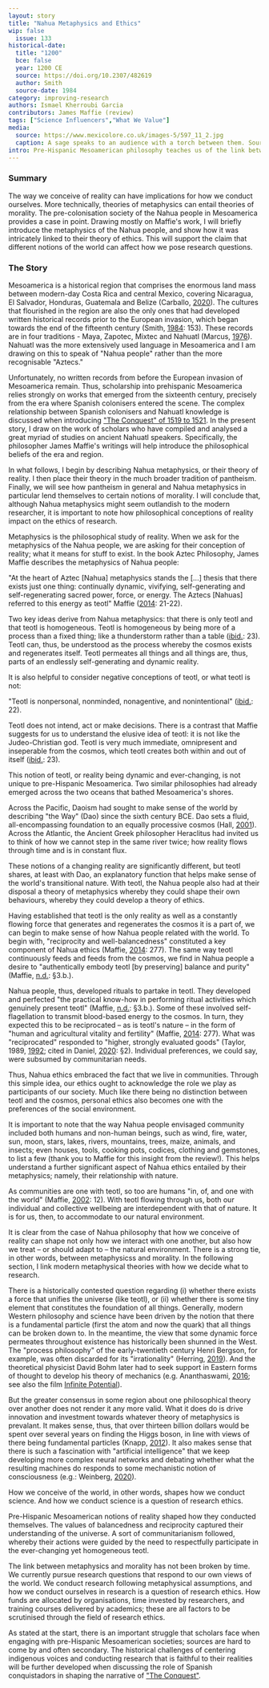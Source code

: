 ```yaml
---
layout: story
title: "Nahua Metaphysics and Ethics"
wip: false
  issue: 133
historical-date:
  title: "1200"
  bce: false
  year: 1200 CE
  source: https://doi.org/10.2307/482619
  author: Smith
  source-date: 1984
category: improving-research
authors: Ismael Kherroubi Garcia
contributors: James Maffie (review)
tags: ["Science Influencers","What We Value"]
media:
  source: https://www.mexicolore.co.uk/images-5/597_11_2.jpg
  caption: A sage speaks to an audience with a torch between them. Source: Bernardino de Sahagún's "Códice florentino" (1979 facsimile edition published by the Biblioteca Medicea Laurenziana and the Archivo General de la Nación; supplied by Louise Burkhart).
intro: Pre-Hispanic Mesoamerican philosophy teaches us of the link between beliefs about the world, and how we engage with one another and our natural environment.
---
```

### Summary
The way we conceive of reality can have implications for how we conduct ourselves. More technically, theories of metaphysics can entail theories of morality. The pre-colonisation society of the Nahua people in Mesoamerica provides a case in point. Drawing mostly on Maffie's work, I will briefly introduce the metaphysics of the Nahua people, and show how it was intricately linked to their theory of ethics. This will support the claim that different notions of the world can affect how we pose research questions.

### The Story
Mesoamerica is a historical region that comprises the enormous land mass between modern-day Costa Rica and central Mexico, covering Nicaragua, El Salvador, Honduras, Guatemala and Belize (Carballo, [2020](https://doi.org/10.1093/oso/9780190864354.003.0002)). The cultures that flourished in the region are also the only ones that had developed written historical records prior to the European invasion, which began towards the end of the fifteenth century (Smith, [1984](https://doi.org/10.2307/482619): 153). These records are in four traditions - Maya, Zapotec, Mixtec and Nahuatl (Marcus, [1976](https://www.jstor.org/stable/2949303)). Nahuatl was the more extensively used language in Mesoamerica and I am drawing on this to speak of "Nahua people" rather than the more recognisable "Aztecs." 

Unfortunately, no written records from before the European invasion of Mesoamerica remain. Thus, scholarship into prehispanic Mesoamerica relies strongly on works that emerged from the sixteenth century, precisely from the era where Spanish colonisers entered the scene. The complex relationship between Spanish colonisers and Nahuatl knowledge is discussed when introducing ["The Conquest" of 1519 to 1521](https://www.tiki-toki.com/timeline/entry/1753034/A-History-of-Research-Ethics/#vars!panel=16699328!). In the present story, I draw on the work of scholars who have compiled and analysed a great myriad of studies on ancient Nahuatl speakers. Specifically, the philosopher James Maffie's writings will help introduce the philosophical beliefs of the era and region.

In what follows, I begin by describing Nahua metaphysics, or their theory of reality. I then place their theory in the much broader tradition of pantheism. Finally, we will see how pantheism in general and Nahua metaphysics in particular lend themselves to certain notions of morality. I will conclude that, although Nahua metaphysics might seem outlandish to the modern researcher, it is important to note how philosophical conceptions of reality impact on the ethics of research.

Metaphysics is the philosophical study of reality. When we ask for the metaphysics of the Nahua people, we are asking for their conception of reality; what it means for stuff to exist. In the book Aztec Philosophy, James Maffie describes the metaphysics of Nahua people:

"At the heart of Aztec [Nahua] metaphysics stands the [...] thesis that there exists just one thing: continually dynamic, vivifying, self-generating and self-regenerating sacred power, force, or energy. The Aztecs [Nahuas] referred to this energy as teotl" Maffie ([2014](https://upcolorado.com/university-press-of-colorado/item/1991-aztec-philosophy): 21-22).

Two key ideas derive from Nahua metaphysics: that there is only teotl and that teotl is homogeneous. Teotl is homogeneous by being more of a process than a fixed thing; like a thunderstorm rather than a table ([ibid.](https://upcolorado.com/university-press-of-colorado/item/1991-aztec-philosophy): 23). Teotl can, thus, be understood as the process whereby the cosmos exists and regenerates itself. Teotl permeates all things and all things are, thus, parts of an endlessly self-generating and dynamic reality.

It is also helpful to consider negative conceptions of teotl, or what teotl is not:

"Teotl is nonpersonal, nonminded, nonagentive, and nonintentional" ([ibid.](https://upcolorado.com/university-press-of-colorado/item/1991-aztec-philosophy): 22).

Teotl does not intend, act or make decisions. There is a contrast that Maffie suggests for us to understand the elusive idea of teotl: it is not like the Judeo-Christian god. Teotl is very much immediate, omnipresent and inseperable from the cosmos, which teotl creates both within and out of itself ([ibid.](https://upcolorado.com/university-press-of-colorado/item/1991-aztec-philosophy): 23).

This notion of teotl, or reality being dynamic and ever-changing, is not unique to pre-Hispanic Mesoamerica. Two similar philosophies had already emerged across the two oceans that bathed Mesoamerica's shores.

Across the Pacific, Daoism had sought to make sense of the world by describing "the Way" (Dao) since the sixth century BCE. Dao sets a fluid, all-encompassing foundation to an equally processive cosmos (Hall, [2001](https://doi.org/10.1080/02691720110093315)). Across the Atlantic, the Ancient Greek philosopher Heraclitus had invited us to think of how we cannot step in the same river twice; how reality flows through time and is in constant flux.

These notions of a changing reality are significantly different, but teotl shares, at least with Dao, an explanatory function that helps make sense of the world's transitional nature. With teotl, the Nahua people also had at their disposal a theory of metaphysics whereby they could shape their own behaviours, whereby they could develop a theory of ethics.

Having established that teotl is the only reality as well as a constantly flowing force that generates and regenerates the cosmos it is a part of, we can begin to make sense of how Nahua people related with the world. To begin with, "reciprocity and well-balancedness" constituted a key component of Nahua ethics (Maffie, [2014](https://upcolorado.com/university-press-of-colorado/item/1991-aztec-philosophy): 277). The same way teotl continuously feeds and feeds from the cosmos, we find in Nahua people a desire to "authentically embody teotl [by preserving] balance and purity" (Maffie, [n.d.](https://iep.utm.edu/aztec/): §3.b.).

Nahua people, thus, developed rituals to partake in teotl. They developed and perfected "the practical know-how in performing ritual activities which genuinely present teotl" (Maffie, [n.d.](https://iep.utm.edu/aztec/): §3.b.). Some of these involved self-flagellation to transmit blood-based energy to the cosmos. In turn, they expected this to be reciprocated – as is teotl's nature – in the form of "human and agricultural vitality and fertility" (Maffie, [2014](https://upcolorado.com/university-press-of-colorado/item/1991-aztec-philosophy): 277). What was "reciprocated" responded to "higher, strongly evaluated goods" (Taylor, 1989, [1992](https://www.hup.harvard.edu/catalog.php?isbn=9780674824263); cited in Daniel, [2020](https://plato.stanford.edu/archives/fall2020/entries/communitarianism/): §2). Individual preferences, we could say, were subsumed by communitarian needs.

Thus, Nahua ethics embraced the fact that we live in communities. Through this simple idea, our ethics ought to acknowledge the role we play as participants of our society. Much like there being no distinction between teotl and the cosmos, personal ethics also becomes one with the preferences of the social environment.

It is important to note that the way Nahua people envisaged community included both humans and non-human beings, such as wind, fire, water, sun, moon, stars, lakes, rivers, mountains, trees, maize, animals, and insects; even houses, tools, cooking pots, codices, clothing and gemstones, to list a few (thank you to Maffie for this insight from the review!). This helps understand a further significant aspect of Nahua ethics entailed by their metaphysics; namely, their relationship with nature.

As communities are one with teotl, so too are humans "in, of, and one with the world" (Maffie, [2002](http://www.ludus-vitalis.org/ojs/index.php/ludus/article/view/585): 12). With teotl flowing through us, both our individual and collective wellbeing are interdependent with that of nature. It is for us, then, to accommodate to our natural environment.

It is clear from the case of Nahua philosophy that how we conceive of reality can shape not only how we interact with one another, but also how we treat – or should adapt to – the natural environment. There is a strong tie, in other words, between metaphysicss and morality. In the following section, I link modern metaphysical theories with how we decide what to research.

There is a historically contested question regarding (i) whether there exists a force that unifies the universe (like teotl), or (ii) whether there is some tiny element that constitutes the foundation of all things. Generally, modern Western philosophy and science have been driven by the notion that there is a fundamental particle (first the atom and now the quark) that all things can be broken down to. In the meantime, the view that some dynamic force permeates throughout existence has historically been shunned in the West. The "process philosophy" of the early-twentieth century Henri Bergson, for example, was often discarded for its "irrationality" (Herring, [2019](https://aeon.co/essays/henri-bergson-the-philosopher-damned-for-his-female-fans)). And the theoretical physicist David Bohm later had to seek support in Eastern forms of thought to develop his theory of mechanics (e.g. Ananthaswami, [2016](https://www.newscientist.com/article/2078251-quantum-weirdness-may-hide-an-orderly-reality-after-all/); see also the film [Infinite Potential](https://www.infinitepotential.com/)).

But the greater consensus in some region about one philosophical theory over another does not render it any more valid. What it does do is drive innovation and investment towards whatever theory of metaphysics is prevalant. It makes sense, thus, that over thirteen billion dollars would be spent over several years on finding the Higgs boson, in line with views of there being fundamental particles (Knapp, [2012](https://www.forbes.com/sites/alexknapp/2012/07/05/how-much-does-it-cost-to-find-a-higgs-boson/?sh=6dd18eb63948)). It also makes sense that there is such a fascination with "artificial intelligence" that we keep developing more complex neural networks and debating whether what the resulting machines do responds to some mechanistic notion of consciousness (e.g.: Weinberg, [2020](https://dailynous.com/2020/07/30/philosophers-gpt-3/)).

How we conceive of the world, in other words, shapes how we conduct science. And how we conduct science is a question of research ethics.

Pre-Hispanic Mesoamerican notions of reality shaped how they conducted themselves. The values of balancedness and reciprocity captured their understanding of the universe. A sort of communitarianism followed, whereby their actions were guided by the need to respectfully participate in the ever-changing yet homogeneous teotl.

The link between metaphysics and morality has not been broken by time. We currently pursue research questions that respond to our own views of the world. We conduct research following metaphysical assumptions, and how we conduct ourselves in research is a question of research ethics. How funds are allocated by organisations, time invested by researchers, and training courses delivered by academics; these are all factors to be scrutinised through the field of research ethics.

As stated at the start, there is an important struggle that scholars face when engaging with pre-Hispanic Mesoamerican societies; sources are hard to come by and often secondary. The historical challenges of centering indigenous voices and conducting research that is faithful to their realities will be further developed when discussing the role of Spanish conquistadors in shaping the narrative of ["The Conquest"](https://www.tiki-toki.com/timeline/entry/1753034/A-History-of-Research-Ethics/#vars!panel=16699328!).
